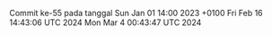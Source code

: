Commit ke-55 pada tanggal Sun Jan 01 14:00 2023 +0100
Fri Feb 16 14:43:06 UTC 2024
Mon Mar  4 00:43:47 UTC 2024
